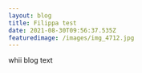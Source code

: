 ```yaml
---
layout: blog
title: Filippa test
date: 2021-08-30T09:56:37.535Z
featuredimage: /images/img_4712.jpg
---
```

whii blog text